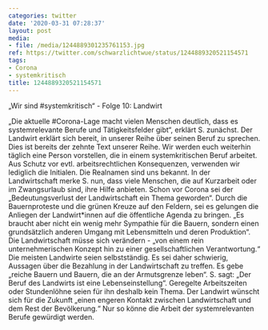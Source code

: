 ```yaml
---
categories: twitter
date: '2020-03-31 07:28:37'
layout: post
media:
- file: /media/1244889301235761153.jpg
ref: https://twitter.com/schwarzlichtwue/status/1244889320521154571
tags:
- Corona
- systemkritisch
title: 1244889320521154571
---
```

„Wir sind #systemkritisch“ - Folge 10: Landwirt



„Die aktuelle #Corona-Lage macht vielen Menschen deutlich, dass es systemrelevante Berufe und Tätigkeitsfelder gibt“, erklärt S. zunächst. Der Landwirt erklärt sich bereit, in unserer Reihe über seinen Beruf zu sprechen.  
Dies ist bereits der zehnte Text unserer Reihe. Wir werden euch weiterhin täglich eine Person vorstellen, die in einem systemkritischen Beruf arbeitet. Aus Schutz vor evtl. arbeitsrechtlichen Konsequenzen, verwenden wir lediglich die Initialen. Die Realnamen sind uns bekannt. 
In der Landwirtschaft merke S. nun, dass viele Menschen, die auf Kurzarbeit oder im Zwangsurlaub sind, ihre Hilfe anbieten. Schon vor Corona sei der „Bedeutungsverlust der Landwirtschaft ein Thema geworden“. 
Durch die Bauernproteste und die grünen Kreuze auf den Feldern, sei es gelungen die Anliegen der Landwirt\*innen auf die öffentliche Agenda zu bringen. 
„Es braucht aber nicht ein wenig mehr Sympathie für die Bauern, sondern einen grundsätzlich anderen Umgang mit Lebensmitteln und deren Produktion“. Die Landwirtschaft müsse sich verändern - „von einem rein unternehmerischen Konzept hin zu einer gesellschaftlichen Verantwortung.“ 
Die meisten Landwirte seien selbstständig. Es sei daher schwierig, Aussagen über die Bezahlung in der Landwirtschaft zu treffen. Es gebe „reiche Bauern und Bauern, die an der Armutsgrenze leben“. 
S. sagt: „Der Beruf des Landwirts ist eine Lebenseinstellung“. Geregelte Arbeitszeiten oder Stundenlöhne seien für ihn deshalb kein Thema. 
Der Landwirt wünscht sich für die Zukunft „einen engeren Kontakt zwischen Landwirtschaft und dem Rest der Bevölkerung.“ Nur so könne die Arbeit der systemrelevanten Berufe gewürdigt werden. 